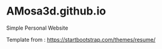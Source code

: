 # AMosa3d.github.io

Simple Personal Website 

Template from : https://startbootstrap.com/themes/resume/

